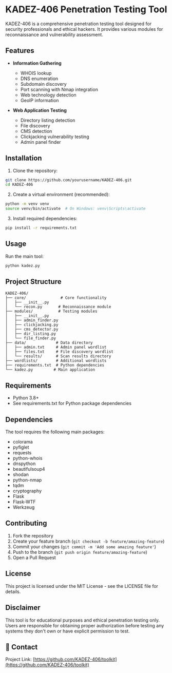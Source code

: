 # KADEZ-406 Penetration Testing Tool

KADEZ-406 is a comprehensive penetration testing tool designed for security professionals and ethical hackers. It provides various modules for reconnaissance and vulnerability assessment.

## Features

- **Information Gathering**
  - WHOIS lookup
  - DNS enumeration
  - Subdomain discovery
  - Port scanning with Nmap integration
  - Web technology detection
  - GeoIP information

- **Web Application Testing**
  - Directory listing detection
  - File discovery
  - CMS detection
  - Clickjacking vulnerability testing
  - Admin panel finder

## Installation

1. Clone the repository:
```bash
git clone https://github.com/yourusername/KADEZ-406.git
cd KADEZ-406
```

2. Create a virtual environment (recommended):
```bash
python -m venv venv
source venv/bin/activate  # On Windows: venv\Scripts\activate
```

3. Install required dependencies:
```bash
pip install -r requirements.txt
```

## Usage

Run the main tool:
```bash
python kadez.py
```

## Project Structure

```
KADEZ-406/
├── core/               # Core functionality
│   ├── __init__.py
│   └── recon.py       # Reconnaissance module
├── modules/           # Testing modules
│   ├── __init__.py
│   ├── admin_finder.py
│   ├── clickjacking.py
│   ├── cms_detector.py
│   ├── dir_listing.py
│   └── file_finder.py
├── data/             # Data directory
│   ├── admin.txt     # Admin panel wordlist
│   ├── files.txt     # File discovery wordlist
│   └── results/      # Scan results directory
├── wordlists/        # Additional wordlists
├── requirements.txt  # Python dependencies
└── kadez.py         # Main application
```

## Requirements

- Python 3.8+
- See requirements.txt for Python package dependencies

## Dependencies

The tool requires the following main packages:
- colorama
- pyfiglet
- requests
- python-whois
- dnspython
- beautifulsoup4
- shodan
- python-nmap
- tqdm
- cryptography
- Flask
- Flask-WTF
- Werkzeug

## Contributing

1. Fork the repository
2. Create your feature branch (`git checkout -b feature/amazing-feature`)
3. Commit your changes (`git commit -m 'Add some amazing feature'`)
4. Push to the branch (`git push origin feature/amazing-feature`)
5. Open a Pull Request

## License

This project is licensed under the MIT License - see the LICENSE file for details.

## Disclaimer

This tool is for educational purposes and ethical penetration testing only. Users are responsible for obtaining proper authorization before testing any systems they don't own or have explicit permission to test.

## 📧 Contact

Project Link: [https://github.com/KADEZ-406/toolkit](https://github.com/KADEZ-406/toolkit)
